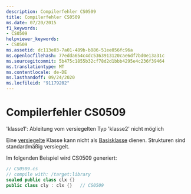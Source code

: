 ```yaml
---
description: Compilerfehler CS0509
title: Compilerfehler CS0509
ms.date: 07/20/2015
f1_keywords:
- CS0509
helpviewer_keywords:
- CS0509
ms.assetid: dc113e03-7a01-489b-b886-51ee056fc96a
ms.openlocfilehash: 77edda654c4dc5363913120cae6df7bd0e13a31c
ms.sourcegitcommit: 5b475c1855b32cf78d2d1bbb4295e4c236f39464
ms.translationtype: MT
ms.contentlocale: de-DE
ms.lasthandoff: 09/24/2020
ms.locfileid: "91179202"
---
```

# <a name="compiler-error-cs0509"></a>Compilerfehler CS0509

'klasse1': Ableitung vom versiegelten Typ 'klasse2' nicht möglich  
  
 Eine [versiegelte](../language-reference/keywords/sealed.md) Klasse kann nicht als [Basisklasse](../language-reference/keywords/base.md) dienen. Strukturen sind standardmäßig versiegelt.  
  
 Im folgenden Beispiel wird CS0509 generiert:  
  
```csharp  
// CS0509.cs  
// compile with: /target:library  
sealed public class clx {}  
public class cly : clx {}   // CS0509  
```

